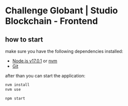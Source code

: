 # Challenge Globant | Studio Blockchain - Frontend

## how to start

make sure you have the following dependencies installed:

- [Node.js v17.0.1](https://nodejs.org/en/download/) or [nvm](https://github.com/nvm-sh/nvm)
- [Git](https://git-scm.com/downloads)

after than you can start the application:

```bash
nvm install
nvm use

npm start
```
